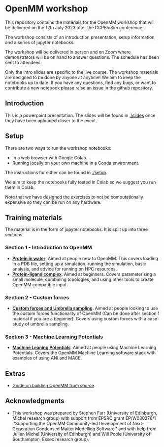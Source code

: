 # OpenMM workshop

This repository contains the materials for the OpenMM workshop that will be delivered on the 12th July 2023 after the CCPBioSim conference.

The workshop consists of an introduction presentation, setup information, and a series of jupyter notebooks.

The workshop will be delivered in person and on Zoom where demonstrators will be on hand to answer questions. The schedule has been sent to attendees.

Only the intro slides are specific to the live course. The workshop materials are designed to be done by anyone at anytime! We aim to keep the notebooks up to date. If you have any questions, find any bugs, or want to contribute a new notebook please raise an issue in the github repository.


## Introduction
This is a powerpoint presentation. The slides will be found in [./slides](./slides) once they have been uploaded closer to the event.


## Setup
There are two ways to run the workshop notebooks:
- In a web browser with Google Colab. 
- Running locally on your own machine in a Conda environment. 
 
The instructions for either can be found in [./setup](./setup/README.md).

We aim to keep the notebooks fully tested in Colab so we suggest you run them in Colab.

Note that we have designed the exercises to not be computationally expensive so they can be run on any hardware.


## Training materials
The material is in the form of jupyter notebooks. It is split up into three sections.

### Section 1 - Introduction to OpenMM
- [**Protein in water**](./section_1/protein_in_water.ipynb). Aimed at people new to OpenMM. This covers loading in a PDB file, setting up a simulation, running the simulation, basic analysis, and advice for running on HPC resources.
- [**Protein-ligand complex**](./section_1/protein_ligand_complex.ipynb). Aimed at beginners. Covers parameterising a small molecule, combining topologies, and using other tools to create OpenMM compatible input.

### Section 2 - Custom forces
- [**Custom forces and Umbrella sampling**](./section_2/custom_forces.ipynb). Aimed at people looking to use the custom forces functionality of OpenMM (Can be done after section 1 material if you are a beginner). Covers using custom forces with a case-study of umbrella sampling.

### Section 3 - Machine Learning Potentials
- [**Machine Leaning Potentials**](./section_3/machine_learning_potentials.ipynb). Aimed at people using Machine Learning Potentials. Covers the OpenMM Machine Learning software stack with examples of using ANI and MACE.

## Extras
- [Guide on building OpenMM from source](./extra/compile_openmm.ipynb).


## Acknowledgments
- This workshop was prepared by Stephen Farr (University of Edinburgh, Michel research group) with support from EPSRC grant EP/W030276/1 ''Supporting the OpenMM Community-led Development of Next-Generation Condensed Matter Modelling Software'' and with help from Julien Michel (University of Edinburgh) and Will Poole (University of Southampton, Essex research group).
